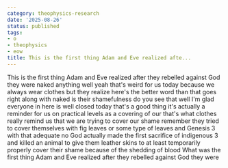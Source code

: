```yaml
---
category: theophysics-research
date: '2025-08-26'
status: published
tags:
- o
- theophysics
- eow
title: This is the first thing Adam and Eve realized afte...
---
```

   
This is the first thing Adam and Eve realized after they rebelled against God they were naked anything well yeah that's weird for us today because we always wear clothes but they realize here's the better word than that goes right along with naked is their shamefulness do you see that well I'm glad everyone in here is well closed today that's a good thing it's actually a reminder for us on practical levels as a covering of our that's what clothes really remind us that we are trying to cover our shame remember they tried to cover themselves with fig leaves or some type of leaves and Genesis 3 with that adequate no God actually made the first sacrifice of indigenous 3 and killed an animal to give them leather skins to at least temporarily properly cover their shame because of the shedding of blood What was the first thing Adam and Eve realized after they rebelled against God they were